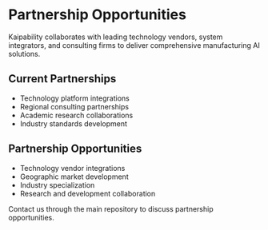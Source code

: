 # Partnership Opportunities

Kaipability collaborates with leading technology vendors, system integrators, and consulting firms to deliver comprehensive manufacturing AI solutions.

## Current Partnerships
- Technology platform integrations
- Regional consulting partnerships  
- Academic research collaborations
- Industry standards development

## Partnership Opportunities
- Technology vendor integrations
- Geographic market development
- Industry specialization
- Research and development collaboration

Contact us through the main repository to discuss partnership opportunities.